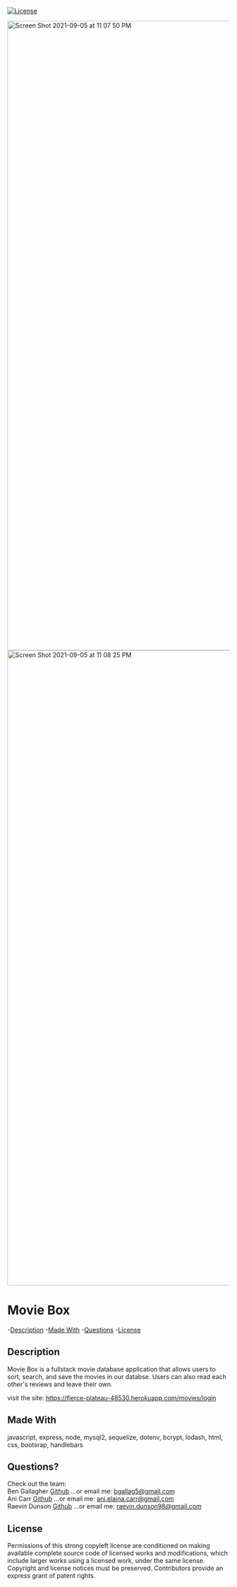 [![License](https://img.shields.io/badge/License-GPLv3-blue.svg)](https://www.gnu.org/licenses/gpl-3.0.html)

<img width="1424" alt="Screen Shot 2021-09-05 at 11 07 50 PM" src="https://user-images.githubusercontent.com/82895658/132155464-c06adcd9-d721-44d7-9542-34ced3668fd0.png">

<img width="1437" alt="Screen Shot 2021-09-05 at 11 08 25 PM" src="https://user-images.githubusercontent.com/82895658/132155472-02996f89-9828-4610-bc87-72145b4dd558.png">  



 # Movie Box


  -[Description](#description)
  -[Made With](#made&nbspwith)
  -[Questions](#questions)
  -[License](#license)

  ## Description  
  Movie Box is a fullstack movie database application that allows users to sort, search, and save the movies in our databse. Users can also read each other's reviews and leave their own.   

  visit the site: https://fierce-plateau-48530.herokuapp.com/movies/login     
  
  
  ## Made With
  javascript, express, node, mysql2, sequelize, dotenv, bcrypt, lodash, html, css, bootsrap, handlebars
  

  ## Questions?
  Check out the team:  
  Ben Gallagher [Github](https://github.com/Bgallag5)
  ...or email me: bgallag5@gmail.com  
  Ani Carr [Github](https://github.com/anidino)
  ...or email me: ani.elaina.carr@gmail.com   
  Raevin Dunson [Github](https://github.com/raevindunson)
  ...or email me: raevin.dunson98@gmail.com


  ## License  
  Permissions of this strong copyleft license are conditioned on making available complete source code of licensed works and modifications, which include larger works using a licensed work, under the same license. Copyright and license notices must be preserved. Contributors provide an express grant of patent rights.


